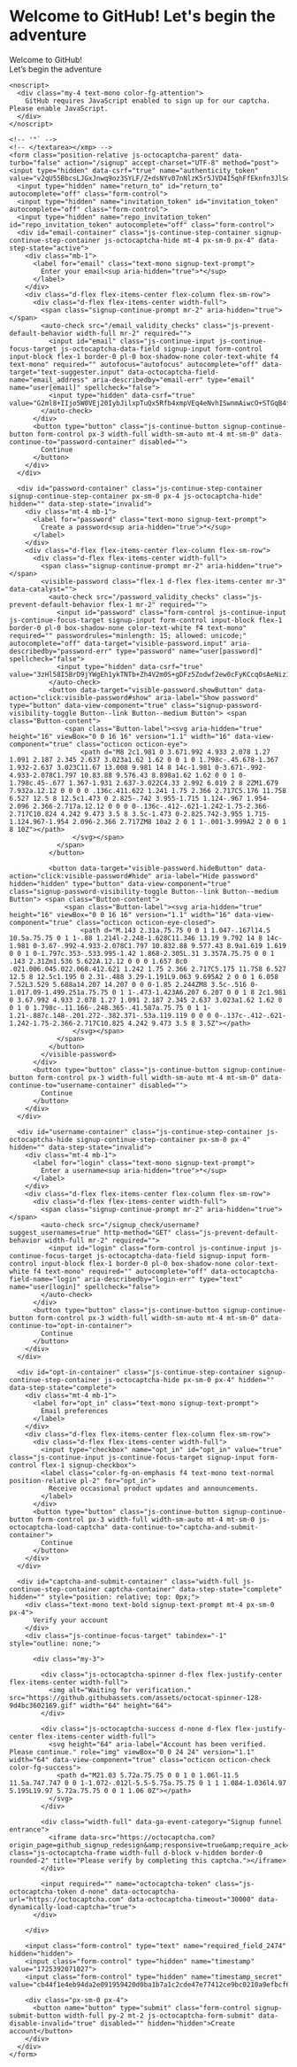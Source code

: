 <text-suggester class="js-continue-container width-full z-1 signup-text-suggester" data-catalyst="">
  <div class="mx-1 mx-sm-4 my-4 px-sm-4 px-1 py-4 f4 color-shadow-small bg-gray-800-mktg rounded-2 signup-content-container">
    <h1 class="sr-only">Welcome to GitHub! Let's begin the adventure</h1>
    <div class="px-sm-0 px-4">
      <typing-effect data-lines="[&quot;Welcome to GitHub!&quot;, &quot;Let’s begin the adventure&quot;]" data-continue-to="email-container" class="js-signup-typed-welcome js-octocaptcha-hide">
        <span data-target="typing-effect.content" class="text-mono text-gray-light-mktg">Welcome to GitHub!<br>Let’s begin the adventure</span>
        <span data-target="typing-effect.cursor" class="typing-effect-cursor" hidden="">|</span>
      </typing-effect>
    </div>

    <noscript>
      <div class="my-4 text-mono color-fg-attention">
        GitHub requires JavaScript enabled to sign up for our captcha. Please enable JavaScript.
      </div>
    </noscript>

    <!-- '"` -->
    <!-- </textarea></xmp> -->
    <form class="position-relative js-octocaptcha-parent" data-turbo="false" action="/signup" accept-charset="UTF-8" method="post"><input type="hidden" data-csrf="true" name="authenticity_token" value="v2qU55BbcsLJGxJnwq9oz3SYLF/Z+dsNYv07nNlzK5r5JVD4I5qhFfEknfn3JlSq93mcWl0Z0yszOcK8nBR/5g==">
      <input type="hidden" name="return_to" id="return_to" autocomplete="off" class="form-control">
      <input type="hidden" name="invitation_token" id="invitation_token" autocomplete="off" class="form-control">
      <input type="hidden" name="repo_invitation_token" id="repo_invitation_token" autocomplete="off" class="form-control">
      <div id="email-container" class="js-continue-step-container signup-continue-step-container js-octocaptcha-hide mt-4 px-sm-0 px-4" data-step-state="active">
        <div class="mb-1">
          <label for="email" class="text-mono signup-text-prompt">
            Enter your email<sup aria-hidden="true">*</sup>
          </label>
        </div>
        <div class="d-flex flex-items-center flex-column flex-sm-row">
          <div class="d-flex flex-items-center width-full">
            <span class="signup-continue-prompt mr-2" aria-hidden="true"></span>
            <auto-check src="/email_validity_checks" class="js-prevent-default-behavior width-full mr-2" required="">
              <input id="email" class="js-continue-input js-continue-focus-target js-octocaptcha-data-field signup-input form-control input-block flex-1 border-0 pl-0 box-shadow-none color-text-white f4 text-mono" required="" autofocus="autofocus" autocomplete="off" data-target="text-suggester.input" data-octocaptcha-field-name="email_address" aria-describedby="email-err" type="email" name="user[email]" spellcheck="false">
              <input type="hidden" data-csrf="true" value="G2ml8+IIjo5W0VEj20IybJilxpTuQx5Rfb4xmpVEq4eNvhISwnmAiwcO+STGqB4fFLo1p8JrzojDxhLOr4SwIA==">
            </auto-check>
          </div>
          <button type="button" class="js-continue-button signup-continue-button form-control px-3 width-full width-sm-auto mt-4 mt-sm-0" data-continue-to="password-container" disabled="">
            Continue
          </button>
        </div>
      </div>

      <div id="password-container" class="js-continue-step-container signup-continue-step-container px-sm-0 px-4 js-octocaptcha-hide" hidden="" data-step-state="invalid">
        <div class="mt-4 mb-1">
          <label for="password" class="text-mono signup-text-prompt">
            Create a password<sup aria-hidden="true">*</sup>
          </label>
        </div>
        <div class="d-flex flex-items-center flex-column flex-sm-row">
          <div class="d-flex flex-items-center width-full">
            <span class="signup-continue-prompt mr-2" aria-hidden="true"></span>
            <visible-password class="flex-1 d-flex flex-items-center mr-3" data-catalyst="">
              <auto-check src="/password_validity_checks" class="js-prevent-default-behavior flex-1 mr-2" required="">
                <input id="password" class="form-control js-continue-input js-continue-focus-target signup-input form-control input-block flex-1 border-0 pl-0 box-shadow-none color-text-white f4 text-mono" required="" passwordrules="minlength: 15; allowed: unicode;" autocomplete="off" data-target="visible-password.input" aria-describedby="password-err" type="password" name="user[password]" spellcheck="false">
                <input type="hidden" data-csrf="true" value="3zHl58I5BrD9jYWgEh1ykTNTb+Zh4V2m0S+gDFz5Zodwf2ew0cFyKCcqOsAeNiz1Gs5gicLc7QtNmYLBrVUBDQ==">
              </auto-check>
              <button data-target="visible-password.showButton" data-action="click:visible-password#show" aria-label="Show password" type="button" data-view-component="true" class="signup-password-visibility-toggle Button--link Button--medium Button"> <span class="Button-content">
                  <span class="Button-label"><svg aria-hidden="true" height="16" viewBox="0 0 16 16" version="1.1" width="16" data-view-component="true" class="octicon octicon-eye">
                      <path d="M8 2c1.981 0 3.671.992 4.933 2.078 1.27 1.091 2.187 2.345 2.637 3.023a1.62 1.62 0 0 1 0 1.798c-.45.678-1.367 1.932-2.637 3.023C11.67 13.008 9.981 14 8 14c-1.981 0-3.671-.992-4.933-2.078C1.797 10.83.88 9.576.43 8.898a1.62 1.62 0 0 1 0-1.798c.45-.677 1.367-1.931 2.637-3.022C4.33 2.992 6.019 2 8 2ZM1.679 7.932a.12.12 0 0 0 0 .136c.411.622 1.241 1.75 2.366 2.717C5.176 11.758 6.527 12.5 8 12.5c1.473 0 2.825-.742 3.955-1.715 1.124-.967 1.954-2.096 2.366-2.717a.12.12 0 0 0 0-.136c-.412-.621-1.242-1.75-2.366-2.717C10.824 4.242 9.473 3.5 8 3.5c-1.473 0-2.825.742-3.955 1.715-1.124.967-1.954 2.096-2.366 2.717ZM8 10a2 2 0 1 1-.001-3.999A2 2 0 0 1 8 10Z"></path>
                    </svg></span>
                </span>
              </button>

              <button data-target="visible-password.hideButton" data-action="click:visible-password#hide" aria-label="Hide password" hidden="hidden" type="button" data-view-component="true" class="signup-password-visibility-toggle Button--link Button--medium Button"> <span class="Button-content">
                  <span class="Button-label"><svg aria-hidden="true" height="16" viewBox="0 0 16 16" version="1.1" width="16" data-view-component="true" class="octicon octicon-eye-closed">
                      <path d="M.143 2.31a.75.75 0 0 1 1.047-.167l14.5 10.5a.75.75 0 1 1-.88 1.214l-2.248-1.628C11.346 13.19 9.792 14 8 14c-1.981 0-3.67-.992-4.933-2.078C1.797 10.832.88 9.577.43 8.9a1.619 1.619 0 0 1 0-1.797c.353-.533.995-1.42 1.868-2.305L.31 3.357A.75.75 0 0 1 .143 2.31Zm1.536 5.622A.12.12 0 0 0 1.657 8c0 .021.006.045.022.068.412.621 1.242 1.75 2.366 2.717C5.175 11.758 6.527 12.5 8 12.5c1.195 0 2.31-.488 3.29-1.191L9.063 9.695A2 2 0 0 1 6.058 7.52L3.529 5.688a14.207 14.207 0 0 0-1.85 2.244ZM8 3.5c-.516 0-1.017.09-1.499.251a.75.75 0 1 1-.473-1.423A6.207 6.207 0 0 1 8 2c1.981 0 3.67.992 4.933 2.078 1.27 1.091 2.187 2.345 2.637 3.023a1.62 1.62 0 0 1 0 1.798c-.11.166-.248.365-.41.587a.75.75 0 1 1-1.21-.887c.148-.201.272-.382.371-.53a.119.119 0 0 0 0-.137c-.412-.621-1.242-1.75-2.366-2.717C10.825 4.242 9.473 3.5 8 3.5Z"></path>
                    </svg></span>
                </span>
              </button>
            </visible-password>
          </div>
          <button type="button" class="js-continue-button signup-continue-button form-control px-3 width-full width-sm-auto mt-4 mt-sm-0" data-continue-to="username-container" disabled="">
            Continue
          </button>
        </div>
      </div>

      <div id="username-container" class="js-continue-step-container js-octocaptcha-hide signup-continue-step-container px-sm-0 px-4" hidden="" data-step-state="invalid">
        <div class="mt-4 mb-1">
          <label for="login" class="text-mono signup-text-prompt">
            Enter a username<sup aria-hidden="true">*</sup>
          </label>
        </div>
        <div class="d-flex flex-items-center flex-column flex-sm-row">
          <div class="d-flex flex-items-center width-full">
            <span class="signup-continue-prompt mr-2" aria-hidden="true"></span>
            <auto-check src="/signup_check/username?suggest_usernames=true" http-method="GET" class="js-prevent-default-behavior width-full mr-2" required="">
              <input id="login" class="form-control js-continue-input js-continue-focus-target js-octocaptcha-data-field signup-input form-control input-block flex-1 border-0 pl-0 box-shadow-none color-text-white f4 text-mono" required="" autocomplete="off" data-octocaptcha-field-name="login" aria-describedby="login-err" type="text" name="user[login]" spellcheck="false">
            </auto-check>
          </div>
          <button type="button" class="js-continue-button signup-continue-button form-control px-3 width-full width-sm-auto mt-4 mt-sm-0" data-continue-to="opt-in-container">
            Continue
          </button>
        </div>
      </div>

      <div id="opt-in-container" class="js-continue-step-container signup-continue-step-container js-octocaptcha-hide px-sm-0 px-4" hidden="" data-step-state="complete">
        <div class="mt-4 mb-1">
          <label for="opt_in" class="text-mono signup-text-prompt">
            Email preferences
          </label>
        </div>
        <div class="d-flex flex-items-center flex-column flex-sm-row">
          <div class="d-flex flex-items-center width-full">
            <input type="checkbox" name="opt_in" id="opt_in" value="true" class="js-continue-input js-continue-focus-target signup-input form-control flex-1 signup-checkbox">
            <label class="color-fg-on-emphasis f4 text-mono text-normal position-relative pl-2" for="opt_in">
              Receive occasional product updates and announcements.
            </label>
          </div>
          <button type="button" class="js-continue-button signup-continue-button form-control px-3 width-full width-sm-auto mt-4 mt-sm-0 js-octocaptcha-load-captcha" data-continue-to="captcha-and-submit-container">
            Continue
          </button>
        </div>
      </div>

      <div id="captcha-and-submit-container" class="width-full js-continue-step-container captcha-container" data-step-state="complete" hidden="" style="position: relative; top: 0px;">
        <div class="text-mono text-bold signup-text-prompt mt-4 px-sm-0 px-4">
          Verify your account
        </div>
        <div class="js-continue-focus-target" tabindex="-1" style="outline: none;">

          <div class="my-3">

            <div class="js-octocaptcha-spinner d-flex flex-justify-center flex-items-center width-full">
              <img alt="Waiting for verification." src="https://github.githubassets.com/assets/octocat-spinner-128-9d4bc3602169.gif" width="64" height="64">
            </div>

            <div class="js-octocaptcha-success d-none d-flex flex-justify-center flex-items-center width-full">
              <svg height="64" aria-label="Account has been verified. Please continue." role="img" viewBox="0 0 24 24" version="1.1" width="64" data-view-component="true" class="octicon octicon-check color-fg-success">
                <path d="M21.03 5.72a.75.75 0 0 1 0 1.06l-11.5 11.5a.747.747 0 0 1-1.072-.012l-5.5-5.75a.75.75 0 1 1 1.084-1.036l4.97 5.195L19.97 5.72a.75.75 0 0 1 1.06 0Z"></path>
              </svg>
            </div>

            <div class="width-full" data-ga-event-category="Signup funnel entrance">
              <iframe data-src="https://octocaptcha.com?origin_page=github_signup_redesign&amp;responsive=true&amp;require_ack=true&amp;version=2" class="js-octocaptcha-frame width-full d-block v-hidden border-0 rounded-2" title="Please verify by completing this captcha."></iframe>
            </div>

            <input required="" name="octocaptcha-token" class="js-octocaptcha-token d-none" data-octocaptcha-url="https://octocaptcha.com" data-octocaptcha-timeout="30000" data-dynamically-load-captcha="true">
          </div>

        </div>

        <input class="form-control" type="text" name="required_field_2474" hidden="hidden">
        <input class="form-control" type="hidden" name="timestamp" value="1725392071027">
        <input class="form-control" type="hidden" name="timestamp_secret" value="cb44f1e4eb94da2e091959420d0ba1b7a1c2cde47e77412ce9bc0210a9efbcf6">

        <div class="px-sm-0 px-4">
          <button name="button" type="submit" class="form-control signup-submit-button width-full py-2 mt-2 js-octocaptcha-form-submit" data-disable-invalid="true" disabled="" hidden="hidden">Create account</button>
        </div>
      </div>
    </form>
  </div>
  <div class="js-continue-hint-container mx-4 px-4 f4 font-mktg text-gray-light-mktg signup-hint-container">
    <p id="email-err" data-hint-for="email" role="alert" aria-atomic="true"></p>
    <p id="password-err" data-hint-for="password" role="alert" aria-atomic="true" hidden=""></p>
    <p id="login-err" data-hint-for="login" role="alert" aria-atomic="true" hidden=""></p>
  </div>
</text-suggester>
